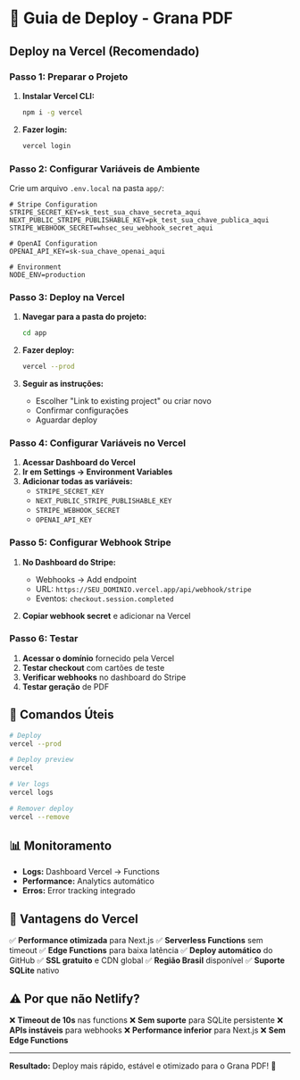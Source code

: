 # 🚀 Guia de Deploy - Grana PDF

## **Deploy na Vercel (Recomendado)**

### **Passo 1: Preparar o Projeto**

1. **Instalar Vercel CLI:**
   ```bash
   npm i -g vercel
   ```

2. **Fazer login:**
   ```bash
   vercel login
   ```

### **Passo 2: Configurar Variáveis de Ambiente**

Crie um arquivo `.env.local` na pasta `app/`:

```env
# Stripe Configuration
STRIPE_SECRET_KEY=sk_test_sua_chave_secreta_aqui
NEXT_PUBLIC_STRIPE_PUBLISHABLE_KEY=pk_test_sua_chave_publica_aqui
STRIPE_WEBHOOK_SECRET=whsec_seu_webhook_secret_aqui

# OpenAI Configuration
OPENAI_API_KEY=sk-sua_chave_openai_aqui

# Environment
NODE_ENV=production
```

### **Passo 3: Deploy na Vercel**

1. **Navegar para a pasta do projeto:**
   ```bash
   cd app
   ```

2. **Fazer deploy:**
   ```bash
   vercel --prod
   ```

3. **Seguir as instruções:**
   - Escolher "Link to existing project" ou criar novo
   - Confirmar configurações
   - Aguardar deploy

### **Passo 4: Configurar Variáveis no Vercel**

1. **Acessar Dashboard do Vercel**
2. **Ir em Settings → Environment Variables**
3. **Adicionar todas as variáveis:**
   - `STRIPE_SECRET_KEY`
   - `NEXT_PUBLIC_STRIPE_PUBLISHABLE_KEY`
   - `STRIPE_WEBHOOK_SECRET`
   - `OPENAI_API_KEY`

### **Passo 5: Configurar Webhook Stripe**

1. **No Dashboard do Stripe:**
   - Webhooks → Add endpoint
   - URL: `https://SEU_DOMINIO.vercel.app/api/webhook/stripe`
   - Eventos: `checkout.session.completed`

2. **Copiar webhook secret** e adicionar na Vercel

### **Passo 6: Testar**

1. **Acessar o domínio** fornecido pela Vercel
2. **Testar checkout** com cartões de teste
3. **Verificar webhooks** no dashboard do Stripe
4. **Testar geração** de PDF

## **🔧 Comandos Úteis**

```bash
# Deploy
vercel --prod

# Deploy preview
vercel

# Ver logs
vercel logs

# Remover deploy
vercel --remove
```

## **📊 Monitoramento**

- **Logs:** Dashboard Vercel → Functions
- **Performance:** Analytics automático
- **Erros:** Error tracking integrado

## **🎯 Vantagens do Vercel**

✅ **Performance otimizada** para Next.js
✅ **Serverless Functions** sem timeout
✅ **Edge Functions** para baixa latência
✅ **Deploy automático** do GitHub
✅ **SSL gratuito** e CDN global
✅ **Região Brasil** disponível
✅ **Suporte SQLite** nativo

## **⚠️ Por que não Netlify?**

❌ **Timeout de 10s** nas functions
❌ **Sem suporte** para SQLite persistente
❌ **APIs instáveis** para webhooks
❌ **Performance inferior** para Next.js
❌ **Sem Edge Functions**

---

**Resultado:** Deploy mais rápido, estável e otimizado para o Grana PDF! 🚀 